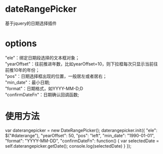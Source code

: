 # dateRangePicker
基于jquery的日期选择插件
# options
"ele"：绑定日期段选择的文本框对象；</br>
"yearOffset"：往前推进年数，比如yearOffset=10，则下拉框每次只显示当前往前推10年的年份；</br>
"pos"：日期选择框出现的位置，一般居左或者居右；</br>
"min_date"：最小日期;</br>
"format"：日期格式，如YYYY-MM-D;D</br>
"confirmDateFn"：日期确认回调函数;</br>
# 使用方法
var daterangepicker = new DateRangePicker();
   daterangepicker.init({
   	"ele": $("#daterange"),
   	"yearOffset": 50,
   	"pos": "left",
   	"min_date": "1990-01-01",
   	"format": "YYYY-MM-DD",
   	"confirmDateFn": function() {
   		var selectedDate = self.daterangepicker.getDate();
   		console.log(selectedDate)
   	}
});
